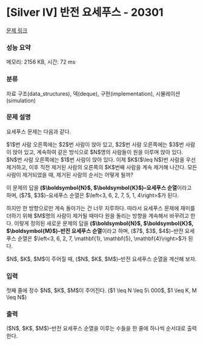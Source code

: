 # [Silver IV] 반전 요세푸스 - 20301 

[문제 링크](https://www.acmicpc.net/problem/20301) 

### 성능 요약

메모리: 2156 KB, 시간: 72 ms

### 분류

자료 구조(data_structures), 덱(deque), 구현(implementation), 시뮬레이션(simulation)

### 문제 설명

<p>요세푸스 문제는 다음과 같다.</p>

<p>$1$번 사람 오른쪽에는 $2$번 사람이 앉아 있고, $2$번 사람 오른쪽에는 $3$번 사람이 앉아 있고, 계속하여 같은 방식으로 $N$명의 사람들이 원을 이루며 앉아 있다. $N$번 사람 오른쪽에는 $1$번 사람이 앉아 있다. 이제 $K$($\leq N$)번 사람을 우선 제거하고, 이후 직전 제거된 사람의 오른쪽의 $K$번째 사람을 계속 제거해 나간다. 모든 사람이 제거되었을 때, 제거된 사람의 순서는 어떻게 될까?</p>

<p>이 문제의 답을 <strong>($\boldsymbol{N}$, $\boldsymbol{K}$)–요세푸스 순열</strong>이라고 하며, ($7$, $3$)–요세푸스 순열은 $\left<3, 6, 2, 7, 5, 1, 4\right>$가 된다.</p>

<p>하지만 한 방향으로만 계속 돌아가는 건 너무 지루하다. 따라서 요세푸스 문제에 재미를 더하기 위해 $M$명의 사람이 제거될 때마다 원을 돌리는 방향을 계속해서 바꾸려고 한다. 이렇게 정의된 새로운 문제의 답을 <strong>($\boldsymbol{N}$, $\boldsymbol{K}$, $\boldsymbol{M}$)–반전 요세푸스 순열</strong>이라고 하며, ($7$, $3$, $4$)–반전 요세푸스 순열은 $\left<3, 6, 2, 7, \mathbf{1}, \mathbf{5}, \mathbf{4}\right>$가 된다.</p>

<p>$N$, $K$, $M$이 주어질 때, ($N$, $K$, $M$)–반전 요세푸스 순열을 계산해 보자.</p>

### 입력 

 <p>첫째 줄에 정수 $N$, $K$, $M$이 주어진다. ($1 \leq N \leq 5\ 000$, $1 \leq K, M \leq N$)</p>

### 출력 

 <p>($N$, $K$, $M$)–반전 요세푸스 순열을 이루는 수들을 한 줄에 하나씩 순서대로 출력한다.</p>



